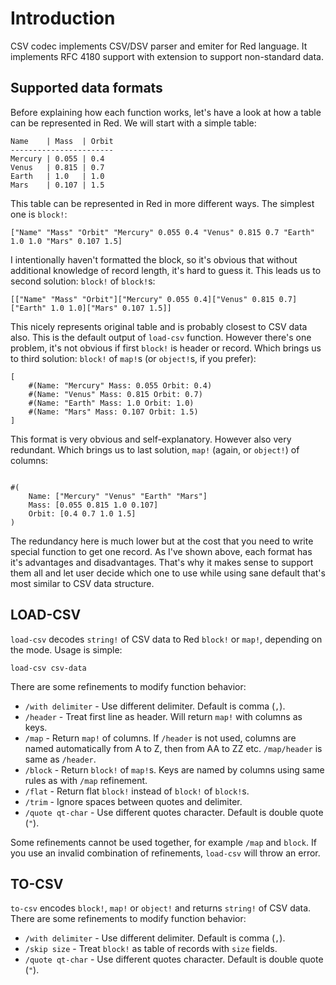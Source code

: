 # Introduction
CSV codec implements CSV/DSV parser and emiter for Red language. It implements
RFC 4180 support with extension to support non-standard data.

## Supported data formats
Before explaining how each function works, let's have a look at how a table
can be represented in Red. We will start with a simple table:

```
Name    | Mass  | Orbit
-----------------------
Mercury | 0.055 | 0.4
Venus   | 0.815 | 0.7
Earth   | 1.0   | 1.0
Mars    | 0.107 | 1.5
```

This table can be represented in Red in more different ways. The simplest one
is `block!`:

```
["Name" "Mass" "Orbit" "Mercury" 0.055 0.4 "Venus" 0.815 0.7 "Earth" 1.0 1.0 "Mars" 0.107 1.5]
```

I intentionally haven't formatted the block, so it's obvious that without
additional knowledge of record length, it's hard to guess it. This leads us to
second solution: `block!` of `block!`s:

```
[["Name" "Mass" "Orbit"]["Mercury" 0.055 0.4]["Venus" 0.815 0.7]["Earth" 1.0 1.0]["Mars" 0.107 1.5]]
```

This nicely represents original table and is probably closest to CSV data also.
This is the default output of `load-csv` function. However there's one problem,
it's not obvious if first `block!` is header or record. Which brings us to
third solution: `block!` of `map!`s (or `object!`s, if you prefer):

```
[
	#(Name: "Mercury" Mass: 0.055 Orbit: 0.4)
	#(Name: "Venus" Mass: 0.815 Orbit: 0.7)
	#(Name: "Earth" Mass: 1.0 Orbit: 1.0)
	#(Name: "Mars" Mass: 0.107 Orbit: 1.5)
]
```

This format is very obvious and self-explanatory. However also very redundant.
Which brings us to last solution, `map!` (again, or `object!`) of columns:
```

#(
	Name: ["Mercury" "Venus" "Earth" "Mars"]
	Mass: [0.055 0.815 1.0 0.107]
	Orbit: [0.4 0.7 1.0 1.5]
)

```
The redundancy here is much lower but at the cost that you need to write
special function to get one record.
As I've shown above, each format has it's advantages and disadvantages. That's
why it makes sense to support them all and let user decide which one to use
while using sane default that's most similar to CSV data structure.

## LOAD-CSV

`load-csv` decodes `string!` of CSV data to Red `block!` or `map!`, depending on
the mode. Usage is simple:

	load-csv csv-data

There are some refinements to modify function behavior:
* `/with delimiter` - Use different delimiter. Default is comma (`,`).
* `/header` - Treat first line as header. Will return `map!` with columns as keys.
* `/map` - Return `map!` of columns. If `/header` is not used, columns are named
automatically from A to Z, then from AA to ZZ etc. `/map/header` is same as
`/header`.
* `/block` - Return `block!` of `map!`s. Keys are named by columns using same
rules as with `/map` refinement.
* `/flat` - Return flat `block!` instead of `block!` of `block!`s.
* `/trim` - Ignore spaces between quotes and delimiter.
* `/quote qt-char` - Use different quotes character. Default is double quote (`"`). 

Some refinements cannot be used together, for example `/map` and `block`. If you
use an invalid combination of refinements, `load-csv` will throw an error.

## TO-CSV

`to-csv` encodes `block!`, `map!` or `object!` and returns `string!` of CSV data.
There are some refinements to modify function behavior:

* `/with delimiter` - Use different delimiter. Default is comma (`,`).
* `/skip size` - Treat `block!` as table of records with `size` fields.
* `/quote qt-char` - Use different quotes character. Default is double quote (`"`).